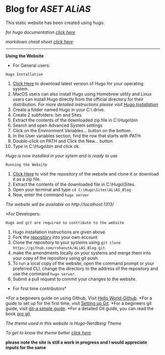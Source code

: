 # Blog for *ASET ALiAS*


This static website has been created using hugo.

*for hugo documentation [click here](https://gohugo.io/documentation/)*

*markdown cheat sheet [click here](https://github.com/adam-p/markdown-here/wiki/Markdown-Cheatsheet#code)*

---
**Using the Website**

* For General users:

`Hugo Installation`
1) [Click Here](https://github.com/gohugoio/hugo/releases) to  download latest version of Hugo for your operating system.
2) MacOS users can also  install Hugo using Homebrew utility and Linux users can install Hugo directly from the official directory for their distribution.
*For more detailed instructions please visit [Hugo Installation](https://gohugo.io/getting-started/installing)*
3)  Create a folder named Hugo in your C:\ drive.
4) Create 2 subfolders: bin and Sites.
5) Extract the contents of the downloaded zip file in C:\Hugo\bin
6) Search and open  Advanced System settings
7) Click on the Environment Variables… button on the bottom.
8) In the User variables section, find the row that starts with PATH.
9) Double-click on PATH and Click the New… button.
10) Type in C:\Hugo\bin and click ok.

*Hugo is now installed in your sytem and is ready to use*

`Running the Website`

1) [Click Here](https://github.com/rohanvtk/ALiAS_Blog/) to visit the repository of the website and clone it or download it as a zip file.
2) Extract the contents of the downloaded file in C:\Hugo\Sites.
3) Open your terminal and type `cd C:\Hugo\Sites\ALiAS_Blog`
4) Now, enter the command `hugo server`

*The website will be available on http://localhost:1313/*


*For Developers:

`Hugo and git are required to contribute to the website`

1) Hugo installation instructions are given above.
2) Fork the [repository](https://github.com/rohanvtk/ALiAS_Blog/) into your own account
3) Clone the repository to your systems using `git clone https://github.com/rohanvtk/ALiAS_Blog.git`.
4) make the amendments locally on your systems and merge them into your copy of the repository using git push.
5) To run a local copy of the website, open the command prompt or your preferred CLI, change the directory to the address of the repository and use the command `hugo server`.
6) Submit a pull request to commit your changes to the website.

* For first time contributors*

*For a begineers guide on using Github, Visit [Hello World-Github](https://guides.github.com/activities/hello-world/).
*For a guide to set up for the first time, visit [Setting up Git](https://git-scm.com/book/en/v2/Getting-Started-First-Time-Git-Setup).
*For a begineers git guide, visit [git-a simple guide](http://rogerdudler.github.io/git-guide/).
*For a detailed Git guide, you can read the book [pro git](https://git-scm.com/book/en/v2).


*The theme used in this website is Hugo-Nerdberg Theme*

*To get to know the theme better [click here](https://github.com/appernetic/hugo-nederburg-theme/)*




__please note the site is still a work in progress and I would appreciate inputs for the same__
